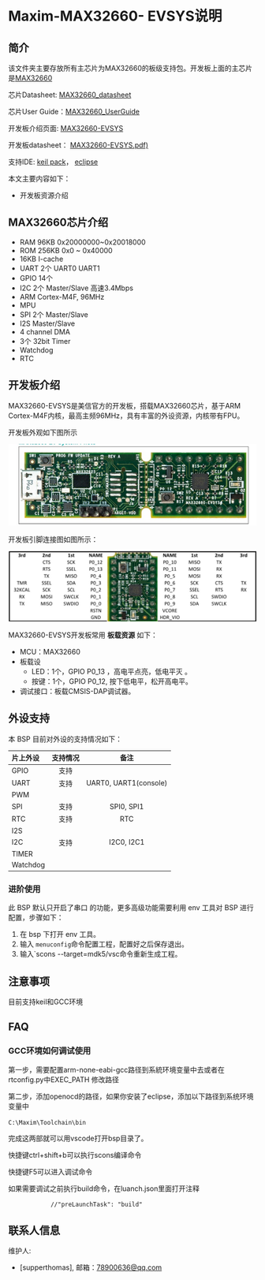 # Maxim-MAX32660- EVSYS说明

## 简介

该文件夹主要存放所有主芯片为MAX32660的板级支持包。开发板上面的主芯片是[MAX32660](https://www.maximintegrated.com/en/products/microcontrollers/MAX32660.html)

芯片Datasheet: [MAX32660_datasheet](https://datasheets.maximintegrated.com/en/ds/MAX32660.pdf)

芯片User Guide：[MAX32660_UserGuide](https://pdfserv.maximintegrated.com/en/an/AN6659.pdf)

开发板介绍页面:  [MAX32660-EVSYS](https://www.maximintegrated.com/en/products/microcontrollers/MAX32660-EVSYS.html)

开发板datasheet： [MAX32660-EVSYS.pdf)](https://datasheets.maximintegrated.com/en/ds/MAX32660-EVSYS.pdf)

支持IDE: [keil pack](http://www.mxim.net/microcontroller/pack/Maxim.MAX32660.1.2.0.pack)， [eclipse](https://www.maximintegrated.com/en/design/software-description.html/swpart=SFW0001500A)

本文主要内容如下：

- 开发板资源介绍

## MAX32660芯片介绍

- RAM  96KB    0x20000000~0x20018000
- ROM  256KB   0x0 ~ 0x40000
- 16KB I-cache
- UART 2个  UART0  UART1
- GPIO  14个
- I2C  2个 Master/Slave 高速3.4Mbps
- ARM Cortex-M4F, 96MHz
- MPU
- SPI 2个  Master/Slave
- I2S  Master/Slave
- 4 channel DMA
- 3个 32bit  Timer
- Watchdog
- RTC

## 开发板介绍

MAX32660-EVSYS是美信官方的开发板，搭载MAX32660芯片，基于ARM Cortex-M4F内核，最高主频96MHz，具有丰富的外设资源，内核带有FPU。

开发板外观如下图所示

![](doc/images/board.jpg)

开发板引脚连接图如图所示：

![board](doc\images\pins.jpg)


MAX32660-EVSYS开发板常用 **板载资源** 如下：

- MCU：MAX32660
- 板载设
  - LED：1个，GPIO P0_13 ，高电平点亮，低电平灭 。
  - 按键：1个，GPIO P0_12,   按下低电平，松开高电平。
- 调试接口：板载CMSIS-DAP调试器。

## 外设支持

本 BSP 目前对外设的支持情况如下：

| **片上外设** | **支持情况** |    **备注**    |
| :----------------- | :----------------: | :-------------------: |
| GPIO               |        支持        |                       |
| UART               |        支持        | UART0, UART1(console) |
| PWM                |                   |                       |
| SPI                |        支持        |      SPI0, SPI1      |
| RTC                |        支持        |          RTC          |
| I2S                |                   |                       |
| I2C                |        支持        |      I2C0, I2C1      |
| TIMER              |                   |                       |
| Watchdog           |                   |                       |

### 进阶使用

此 BSP 默认只开启了串口 的功能，更多高级功能需要利用 env 工具对 BSP 进行配置，步骤如下：

1. 在 bsp 下打开 env 工具。
2. 输入 `menuconfig`命令配置工程，配置好之后保存退出。
3. 输入`scons --target=mdk5/vsc命令重新生成工程。

## 注意事项

目前支持keil和GCC环境

## FAQ

### GCC环境如何调试使用

第一步，需要配置arm-none-eabi-gcc路径到系統环境变量中去或者在rtconfig.py中EXEC_PATH  修改路径

第二步，添加openocd的路径，如果你安装了eclipse，添加以下路径到系统环境变量中

`C:\Maxim\Toolchain\bin`

完成这两部就可以用vscode打开bsp目录了。

快捷键ctrl+shift+b可以执行scons编译命令

快捷键F5可以进入调试命令

如果需要调试之前执行build命令，在luanch.json里面打开注释

```
            //"preLaunchTask": "build"
```

## 联系人信息

维护人:

- [supperthomas], 邮箱：<78900636@qq.com>
